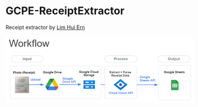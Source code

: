 # GCPE-ReceiptExtractor

Receipt extractor by [Lim Hui Ern](https://github.com/huiern214)

![workflow](Workflow.png)
